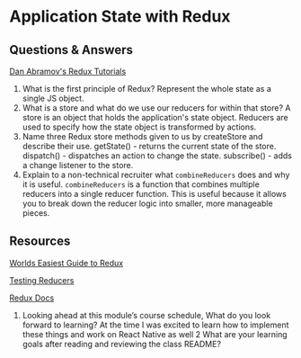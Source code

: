 # Application State with Redux

## Questions & Answers

[Dan Abramov's Redux Tutorials](https://egghead.io/courses/getting-started-with-redux)

1. What is the first principle of Redux?
Represent the whole state as a single JS object.
2. What is a store and what do we use our reducers for within that store?
A store is an object that holds the application's state object. Reducers are used
to specify how the state object is transformed by actions.
3. Name three Redux store methods given to us by createStore and describe their use.
getState() - returns the current state of the store.
dispatch() - dispatches an action to change the state.
subscribe() - adds a change listener to the store.
4. Explain to a non-technical recruiter what `combineReducers` does and why it
is useful.
`combineReducers` is a function that combines multiple reducers into a single
reducer function. This is useful because it allows you to break down the
reducer logic into smaller, more manageable pieces.

## Resources

[Worlds Easiest Guide to Redux](https://medium.freecodecamp.org/understanding-redux-the-worlds-easiest-guide-to-beginning-redux-c695f45546f6)

[Testing Reducers](https://medium.com/@netxm/testing-redux-reducers-with-jest-6653abbfe3e1)

[Redux Docs](https://redux.js.org/)

1. Looking ahead at this module’s course schedule, What do you look forward to
learning?
At the time I was excited to learn how to implement these things and work on React
Native as well
2 What are your learning goals after reading and reviewing the class README?
